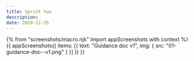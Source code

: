 ```yaml
---
title: Sprint two
description:
date: 2020-11-25
---
```

{% from "screenshots/macro.njk" import appScreenshots with context %}
{{ appScreenshots({
  items: [{
      text: "Guidance doc  v1",
      img: { src: "01-guidance-doc--v1.png" }
    }]
}) }}
